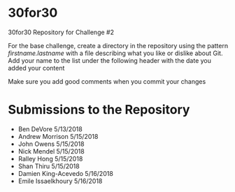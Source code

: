 # 30for30
30for30 Repository for Challenge #2

For the base challenge, create a directory in the repository using the pattern
_firstname.lastname_ with a file describing what you like or dislike about Git.
Add your name to the list under the following header with the date you added
your content

Make sure you add good comments when you commit your changes

# Submissions to the Repository
  - Ben DeVore 5/13/2018
  - Andrew Morrison 5/15/2018
  - John Owens 5/15/2018
  - Nick Mendel 5/15/2018
  - Ralley Hong 5/15/2018
  - Shan Thiru 5/15/2018 
  - Damien King-Acevedo 5/16/2018
  - Emile Issaelkhoury 5/16/2018
